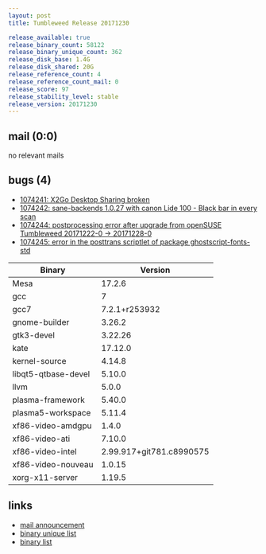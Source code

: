```yaml
---
layout: post
title: Tumbleweed Release 20171230

release_available: true
release_binary_count: 58122
release_binary_unique_count: 362
release_disk_base: 1.4G
release_disk_shared: 20G
release_reference_count: 4
release_reference_count_mail: 0
release_score: 97
release_stability_level: stable
release_version: 20171230
---
```


## mail (0:0)

no relevant mails

## bugs (4)

<!--more-->

- [1074241: X2Go Desktop Sharing broken](https://bugzilla.opensuse.org/show_bug.cgi?id=1074241)
- [1074242: sane-backends 1.0.27 with canon Lide 100 - Black bar in every scan](https://bugzilla.opensuse.org/show_bug.cgi?id=1074242)
- [1074244: postprocessing error after upgrade from openSUSE Tumbleweed  20171222-0 -> 20171228-0](https://bugzilla.opensuse.org/show_bug.cgi?id=1074244)
- [1074245: error in the posttrans scriptlet of package ghostscript-fonts-std](https://bugzilla.opensuse.org/show_bug.cgi?id=1074245)

Binary | Version
--- | ---
Mesa | 17.2.6
gcc | 7
gcc7 | 7.2.1+r253932
gnome-builder | 3.26.2
gtk3-devel | 3.22.26
kate | 17.12.0
kernel-source | 4.14.8
libqt5-qtbase-devel | 5.10.0
llvm | 5.0.0
plasma-framework | 5.40.0
plasma5-workspace | 5.11.4
xf86-video-amdgpu | 1.4.0
xf86-video-ati | 7.10.0
xf86-video-intel | 2.99.917+git781.c8990575
xf86-video-nouveau | 1.0.15
xorg-x11-server | 1.19.5

## links

- [mail announcement](https://lists.opensuse.org/opensuse-factory/2018-01/msg00002.html)
- [binary unique list](http://download.tumbleweed.boombatower.com/20171230/rpm.unique.list)
- [binary list](http://download.tumbleweed.boombatower.com/20171230/rpm.list)
